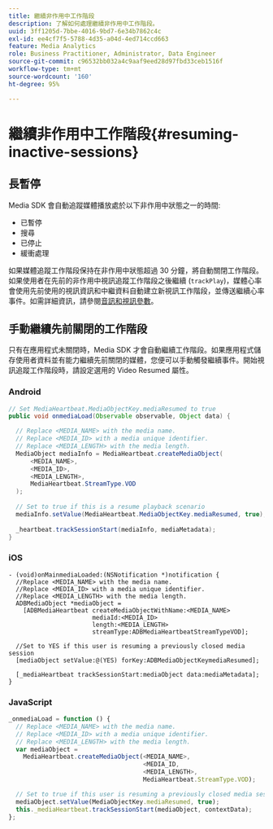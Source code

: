```yaml
---
title: 繼續非作用中工作階段
description: 了解如何處理繼續非作用中工作階段。
uuid: 3ff1205d-7bbe-4016-9bd7-6e34b7862c4c
exl-id: ee4cf7f5-5788-4d35-a04d-4ed714ccd663
feature: Media Analytics
role: Business Practitioner, Administrator, Data Engineer
source-git-commit: c96532bb032a4c9aaf9eed28d97fbd33ceb1516f
workflow-type: tm+mt
source-wordcount: '160'
ht-degree: 95%

---
```


# 繼續非作用中工作階段{#resuming-inactive-sessions}

## 長暫停

Media SDK 會自動追蹤媒體播放處於以下非作用中狀態之一的時間:

* 已暫停
* 搜尋
* 已停止
* 緩衝處理

如果媒體追蹤工作階段保持在非作用中狀態超過 30 分鐘，將自動關閉工作階段。如果使用者在先前的非作用中視訊追蹤工作階段之後繼續 (`trackPlay`)，媒體心率會使用先前使用的視訊資訊和中繼資料自動建立新視訊工作階段，並傳送繼續心率事件。如需詳細資訊，請參閱[音訊和視訊參數](/help/metrics-and-metadata/audio-video-parameters.md)。

## 手動繼續先前關閉的工作階段

只有在應用程式未關閉時，Media SDK 才會自動繼續工作階段。如果應用程式儲存使用者資料並有能力繼續先前關閉的媒體，您便可以手動觸發繼續事件。開始視訊追蹤工作階段時，請設定選用的 Video Resumed 屬性。

### Android

```java
// Set MediaHeartbeat.MediaObjectKey.mediaResumed to true 
public void onmediaLoad(Observable observable, Object data) { 

  // Replace <MEDIA_NAME> with the media name. 
  // Replace <MEDIA_ID> with a media unique identifier. 
  // Replace <MEDIA_LENGTH> with the media length.  
  MediaObject mediaInfo = MediaHeartbeat.createMediaObject(  
      <MEDIA_NAME>,  
      <MEDIA_ID>,  
      <MEDIA_LENGTH>,  
      MediaHeartbeat.StreamType.VOD 
  ); 
   
  // Set to true if this is a resume playback scenario 
  mediaInfo.setValue(MediaHeartbeat.MediaObjectKey.mediaResumed, true);
   
  _heartbeat.trackSessionStart(mediaInfo, mediaMetadata); 
}
```

### iOS

```
- (void)onMainmediaLoaded:(NSNotification *)notification { 
  //Replace <MEDIA_NAME> with the media name. 
  //Replace <MEDIA_ID> with a media unique identifier. 
  //Replace <MEDIA_LENGTH> with the media length.     
  ADBMediaObject *mediaObject =  
    [ADBMediaHeartbeat createMediaObjectWithName:<MEDIA_NAME> 
                       mediaId:<MEDIA_ID> 
                       length:<MEDIA_LENGTH> 
                       streamType:ADBMediaHeartbeatStreamTypeVOD]; 

  //Set to YES if this user is resuming a previously closed media session 
  [mediaObject setValue:@(YES) forKey:ADBMediaObjectKeymediaResumed];

  [_mediaHeartbeat trackSessionStart:mediaObject data:mediaMetadata]; 
} 
```

### JavaScript

```js
_onmediaLoad = function () { 
  // Replace <MEDIA_NAME> with the media name. 
  // Replace <MEDIA_ID> with a media unique identifier. 
  // Replace <MEDIA_LENGTH> with the media length.  
  var mediaObject =  
    MediaHeartbeat.createMediaObject(<MEDIA_NAME>,  
                                     <MEDIA_ID,  
                                     <MEDIA_LENGTH>,  
                                     MediaHeartbeat.StreamType.VOD);

  // Set to true if this user is resuming a previously closed media session 
  mediaObject.setValue(MediaObjectKey.mediaResumed, true); 
  this._mediaHeartbeat.trackSessionStart(mediaObject, contextData); 
};
```
